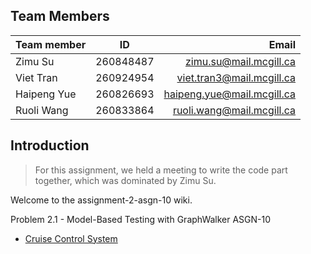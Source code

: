## Team Members
| Team member | ID | Email |
|------------------ |:-------------:| -------------:| 
| Zimu Su   | 260848487| zimu.su@mail.mcgill.ca|
| Viet Tran |  260924954|viet.tran3@mail.mcgill.ca|
| Haipeng Yue   | 260826693 |haipeng.yue@mail.mcgill.ca| 
| Ruoli Wang   | 260833864| ruoli.wang@mail.mcgill.ca|

## Introduction
> For this assignment, we held a meeting to write the code part together, which was dominated by Zimu Su.

Welcome to the assignment-2-asgn-10 wiki.

Problem 2.1 - Model-Based Testing with GraphWalker ASGN-10
   - [Cruise Control System](https://github.com/McGill-ECSE429-Fall2022/assignment-2-asgn-10/wiki/Assignment-2-Report)
